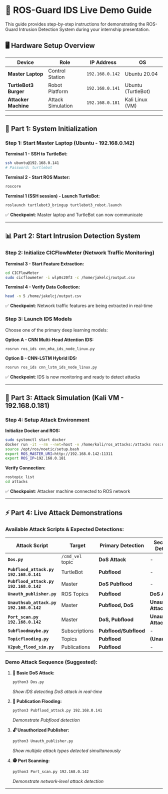 # 🎯 ROS-Guard IDS Live Demo Guide

This guide provides step-by-step instructions for demonstrating the ROS-Guard Intrusion Detection System during your internship presentation.

## 🖥️ Hardware Setup Overview

| Device | Role | IP Address | OS |
|--------|------|------------|-----|
| **Master Laptop** | Control Station | `192.168.0.142` | Ubuntu 20.04 |
| **TurtleBot3 Burger** | Robot Platform | `192.168.0.141` | Ubuntu (TurtleBot) |
| **Attacker Machine** | Attack Simulation | `192.168.0.181` | Kali Linux (VM) |

---

## 🚀 Part 1: System Initialization

### Step 1: Start Master Laptop (Ubuntu - 192.168.0.142)

**Terminal 1 - SSH to TurtleBot:**
```bash
ssh ubuntu@192.168.0.141
# Password: turtlebot
```

**Terminal 2 - Start ROS Master:**
```bash
roscore
```

**Terminal 1 (SSH session) - Launch TurtleBot:**
```bash
roslaunch turtlebot3_bringup turtlebot3_robot.launch
```

✅ **Checkpoint**: Master laptop and TurtleBot can now communicate

---

## 📊 Part 2: Start Intrusion Detection System

### Step 2: Initialize CICFlowMeter (Network Traffic Monitoring)

**Terminal 3 - Start Feature Extraction:**
```bash
cd CICFlowMeter
sudo cicflowmeter -i wlp0s20f3 -c /home/jakelcj/output.csv
```

**Terminal 4 - Verify Data Collection:**
```bash
head -n 5 /home/jakelcj/output.csv
```

✅ **Checkpoint**: Network traffic features are being extracted in real-time

### Step 3: Launch IDS Models

Choose one of the primary deep learning models:

**Option A - CNN Multi-Head Attention IDS:**
```bash
rosrun ros_ids cnn_mha_ids_node_linux.py
```

**Option B - CNN-LSTM Hybrid IDS:**
```bash
rosrun ros_ids cnn_lstm_ids_node_linux.py
```

✅ **Checkpoint**: IDS is now monitoring and ready to detect attacks

---

## 🥷 Part 3: Attack Simulation (Kali VM - 192.168.0.181)

### Step 4: Setup Attack Environment

**Initialize Docker and ROS:**
```bash
sudo systemctl start docker
docker run -it --rm --net=host -v /home/kali/ros_attacks:/attacks ros:noetic-ros-core
source /opt/ros/noetic/setup.bash
export ROS_MASTER_URI=http://192.168.0.142:11311
export ROS_IP=192.168.0.181
```

**Verify Connection:**
```bash
rostopic list
cd attacks
```

✅ **Checkpoint**: Attacker machine connected to ROS network

---

## ⚡ Part 4: Live Attack Demonstrations

### Available Attack Scripts & Expected Detections:

| Attack Script | Target | Primary Detection | Secondary Detection |
|---------------|--------|------------------|-------------------|
| **`Dos.py`** | `/cmd_vel` topic | **DoS Attack** | - |
| **`Pubflood_attack.py 192.168.0.141`** | TurtleBot | **Pubflood** | - |
| **`Pubflood_attack.py 192.168.0.142`** | Master | **DoS Pubflood** | - |
| **`Unauth_publisher.py`** | ROS Topics | **Pubflood** | **DoS Attack** |
| **`Unauthsub_attack.py 192.168.0.142`** | Master | **Pubflood, DoS** | **UnauthSub Attack** |
| **`Port_scan.py 192.168.0.142`** | Master | **DoS, Pubflood** | **UnauthSub Attack** |
| **`Subfloodmaybe.py`** | Subscriptions | **Pubflood/Subflood** | - |
| **`Topicflooding.py`** | Topics | **Pubflood** | **(UnauthSub?)** |
| **`V2pub_flood_sim.py`** | Publications | **Pubflood** | - |

### Demo Attack Sequence (Suggested):

1. **🎯 Basic DoS Attack:**
   ```bash
   python3 Dos.py
   ```
   *Show IDS detecting DoS attack in real-time*

2. **📡 Publication Flooding:**
   ```bash
   python3 Pubflood_attack.py 192.168.0.141
   ```
   *Demonstrate Pubflood detection*

3. **🔓 Unauthorized Publisher:**
   ```bash
   python3 Unauth_publisher.py
   ```
   *Show multiple attack types detected simultaneously*

4. **🕵️ Port Scanning:**
   ```bash
   python3 Port_scan.py 192.168.0.142
   ```
   *Demonstrate network-level attack detection*

---
